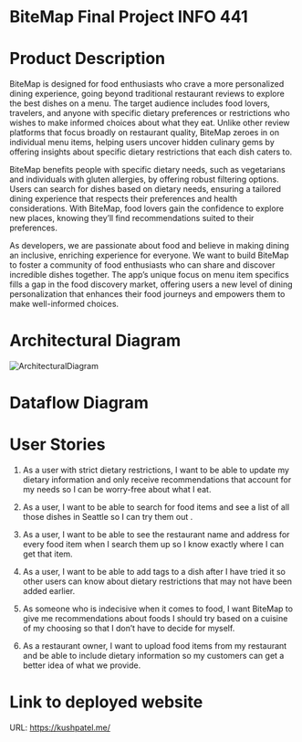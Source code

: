 # BiteMap Final Project INFO 441

# Product Description
BiteMap is designed for food enthusiasts who crave a more personalized dining experience, going beyond traditional restaurant reviews to explore the best dishes on a menu. The target audience includes food lovers, travelers, and anyone with specific dietary preferences or restrictions who wishes to make informed choices about what they eat. Unlike other review platforms that focus broadly on restaurant quality, BiteMap zeroes in on individual menu items, helping users uncover hidden culinary gems by offering insights about specific dietary restrictions that each dish caters to.


BiteMap benefits people with specific dietary needs, such as vegetarians and individuals with gluten allergies, by offering robust filtering options. Users can search for dishes based on dietary needs, ensuring a tailored dining experience that respects their preferences and health considerations. With BiteMap, food lovers gain the confidence to explore new places, knowing they’ll find recommendations suited to their preferences.


As developers, we are passionate about food and believe in making dining an inclusive, enriching experience for everyone. We want to build BiteMap to foster a community of food enthusiasts who can share and discover incredible dishes together. The app’s unique focus on menu item specifics fills a gap in the food discovery market, offering users a new level of dining personalization that enhances their food journeys and empowers them to make well-informed choices.


# Architectural Diagram
![ArchitecturalDiagram](https://github.com/user-attachments/assets/11c4a5dc-02cd-4add-90f3-7df450d3c567)


# Dataflow Diagram


# User Stories
1. As a user with strict dietary restrictions, I want to be able to update my dietary information and only receive recommendations that account for my needs so I can be worry-free about what I eat.


2. As a user, I want to be able to search for food items and see a list of all those dishes in Seattle so I can try them out .


3. As a user, I want to be able to see the restaurant name and address for every food item when I search them up so I know exactly where I can get that item.


4. As a user, I want to be able to add tags to a dish after I have tried it so other users can know about dietary restrictions that may not have been added earlier.


5. As someone who is indecisive when it comes to food, I want BiteMap to give me recommendations about foods I should try based on a cuisine of my choosing so that I don’t have to decide for myself.


6. As a restaurant owner, I want to upload food items from my restaurant and be able to include dietary information so my customers can get a better idea of what we provide.


# Link to deployed website
URL: https://kushpatel.me/
